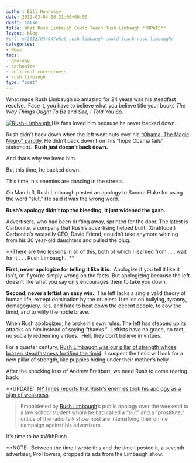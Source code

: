 ```yaml
---
author: Bill Hennessy
date: 2012-03-04 16:21:00+00:00
draft: false
title: What Rush Limbaugh Could Teach Rush Limbaugh **UPATE**
layout: blog
#url: e/2012/03/04/what-rush-limbaugh-could-teach-rush-limbaugh/
categories:
- News
tags:
- apology
- carbonite
- political correctness
- rush limbaugh
type: "post"
---
```


What made Rush Limbaugh so amazing for 24 years was his steadfast resolve.  Face it, you have to believe what you believe title your books _The Way Things Ought To Be_ and _See, I Told You So_.

[![Rush-Limbaugh](https://ludicrite.files.wordpress.com/2012/03/rush-limbaugh_thumb.jpg)
](https://ludicrite.files.wordpress.com/2012/03/rush-limbaugh.jpg)His fans loved him because he never backed down.

Rush didn’t back down when the left went nuts over his [“Obama, The Magic Negro” parody](https://www.latimes.com/news/opinion/commentary/la-oe-ehrenstein19mar19,0,3391015.story). He didn’t back down from his “hope Obama fails” statement.  **Rush just doesn’t back down.**

And that’s why we loved him.

But this time, he backed down.

This time, his enemies are dancing in the streets.

On March 3, Rush Limbaugh posted an apology to Sandra Fluke for using the word “slut.” He said it was the wrong word.

**Rush’s apology didn’t top the bleeding; it just widened the gash.**

Advertisers, who had been drifting away, sprinted for the door. The latest is Carbonite, a company that Rush’s advertising helped built. (Gratitude.) Carbonite’s weaselly CEO, David Friend, couldn’t take anymore whining from his 30 year-old daughters and pulled the plug.

**There are two lessons in all of this, both of which I learned from . . . wait for it . . . Rush Limbaugh.  **

**First, never apologize for telling it like it is**.  Apologize if you tell it like it isn’t, or if you’re simply wrong on the facts. But apologizing because the left doesn’t like what you say only encourages them to take you down.

**Second, never a leftist an easy win.**  The left lacks a single valid theory of human life, except domination by the cruelest. It relies on bullying, tyranny, demagoguery, lies, and hate to beat down the decent people, to cow the timid, and to vilify the noble brave.

When Rush apologized, he broke his own rules. The left has stepped up its attacks on him instead of saying “thanks.”  Leftists have no grace, no tact, no socially redeeming virtues.  Hell, they don’t believe in virtues.

For a quarter century, [Rush Limbaugh was our pillar of strength whose brazen steadfastness fortified the timid](https://hennessysview.com/news/how-rush-limbaugh-revived-chivalry/).  I suspect the timid will look for a new pillar of strength, like puppies hiding under their mother’s belly.

After the shocking loss of Andrew Breitbart, we need Rush to come roaring back.

**UPDATE:  [NYTimes reports that Rush's enemies took his apology as a sign of weakness](https://www.nytimes.com/2012/03/05/business/media/limbaugh-advertisers-flee-show-amid-storm.html?_r=1&smid=tw-nytimespolitics&seid=auto).


> Emboldened by [Rush Limbaugh](https://topics.nytimes.com/top/reference/timestopics/people/l/rush_limbaugh/index.html?inline=nyt-per)’s public apology over the weekend to a law school student whom he had called a “slut” and a “prostitute,” critics of the radio talk show host are intensifying their online campaign against his advertisers.


It's time to be #WithRush

**NOTE:  Between the time I wrote this and the time I posted it, a seventh advertiser, ProFlowers, dropped its ads from the Limbaugh show.
